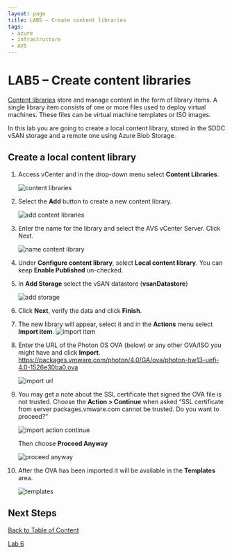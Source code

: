 ```yaml
---
layout: page
title: LAB5 – Create content libraries
tags: 
 - azure
 - infrastructure
 - AVS
---
```


# LAB5 – Create content libraries

[Content
libraries](https://docs.vmware.com/en/VMware-vSphere/6.7/com.vmware.vsphere.vm_admin.doc/GUID-254B2CE8-20A8-43F0-90E8-3F6776C2C896.html)
store and manage content in the form of library items. A single library item
consists of one or more files used to deploy virtual machines. These files can
be virtual machine templates or ISO images.

In this lab you are going to create a local content library, stored in the SDDC
vSAN storage and a remote one using Azure Blob Storage.

## Create a local content library

1. Access vCenter and in the drop-down menu select **Content
   Libraries**.

    ![content libraries](assets/lab-5/content-libraries.png)

2. Select the **Add** button to create a new content library.

    ![add content libraries](assets/lab-5/add-content-library.png)

3. Enter the name for the library and select the AVS vCenter Server. Click
   Next.

    ![name content library](assets/lab-5/name-content-library.png)

4. Under **Configure content library**, select **Local content library**. You
   can keep **Enable Published** un-checked.

5. In **Add Storage** select the vSAN datastore (**vsanDatastore**)

    ![add storage](assets/lab-5/add-storage.png)

6. Click **Next**, verify the data and click **Finish**.

7. The new library will appear, select it and in the **Actions** menu select
   **Import item**. ![import item](assets/lab-5/import-item.png)

8. Enter the URL of the Photon OS OVA (below) or any other OVA/ISO you might
   have and click **Import**.
   <https://packages.vmware.com/photon/4.0/GA/ova/photon-hw13-uefi-4.0-1526e30ba0.ova>

    ![import url](assets/lab-5/import-url.png)

9. You may get a note about the SSL certificate that signed the OVA file is not
   trusted. Choose the **Action \> Continue** when asked “SSL certificate from
   server packages.vmware.com cannot be trusted. Do you want to proceed?”
  
   ![import action continue](assets/lab-5/import-action-continue.png)

   Then choose **Proceed Anyway**

   ![proceed anyway](assets/lab-5/proceed-anyway.png)

10. After the OVA has been imported it will be available in the **Templates**
    area.

    ![templates](assets/lab-5/templates.png)

## Next Steps

[Back to Table of Content](index.md#table-of-contents)

[Lab 6](lab-6.md)
